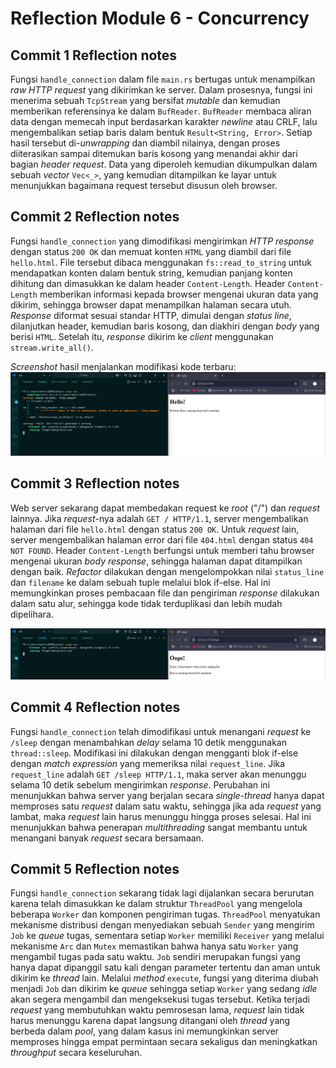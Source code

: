 # Reflection Module 6 - Concurrency

## Commit 1 Reflection notes
Fungsi `handle_connection` dalam file `main.rs` bertugas untuk menampilkan _raw HTTP request_ yang dikirimkan ke server. Dalam prosesnya, fungsi ini menerima sebuah `TcpStream` yang bersifat _mutable_ dan kemudian memberikan referensinya ke dalam `BufReader`. `BufReader` membaca aliran data dengan memecah input berdasarkan karakter _newline_ atau CRLF, lalu mengembalikan setiap baris dalam bentuk `Result<String, Error>`. Setiap hasil tersebut di-_unwrapping_ dan diambil nilainya, dengan proses diiterasikan sampai ditemukan baris kosong yang menandai akhir dari bagian _header request_. Data yang diperoleh kemudian dikumpulkan dalam sebuah _vector_ `Vec<_>`, yang kemudian ditampilkan ke layar untuk menunjukkan bagaimana request tersebut disusun oleh browser.

## Commit 2 Reflection notes
Fungsi `handle_connection` yang dimodifikasi mengirimkan _HTTP response_ dengan status `200 OK` dan memuat konten `HTML` yang diambil dari file `hello.html`. File tersebut dibaca menggunakan `fs::read_to_string` untuk mendapatkan konten dalam bentuk string, kemudian panjang konten dihitung dan dimasukkan ke dalam header `Content-Length`. Header `Content-Length` memberikan informasi kepada browser mengenai ukuran data yang dikirim, sehingga browser dapat menampilkan halaman secara utuh. _Response_ diformat sesuai standar HTTP, dimulai dengan _status line_, dilanjutkan header, kemudian baris kosong, dan diakhiri dengan _body_ yang berisi `HTML`. Setelah itu, _response_ dikirim ke _client_ menggunakan `stream.write_all()`.

_Screenshot_ hasil menjalankan modifikasi kode terbaru:
![Commit 2 screen capture](./commit2.png)

## Commit 3 Reflection notes
Web server sekarang dapat membedakan request ke _root_ ("/") dan _request_ lainnya. Jika _request_-nya adalah `GET / HTTP/1.1`, server mengembalikan halaman dari file `hello.html` dengan status `200 OK`. Untuk _request_ lain, server mengembalikan halaman error dari file `404.html` dengan status `404 NOT FOUND`. Header `Content-Length` berfungsi untuk memberi tahu browser mengenai ukuran _body response_, sehingga halaman dapat ditampilkan dengan baik. _Refactor_ dilakukan dengan mengelompokkan nilai `status_line` dan `filename` ke dalam sebuah tuple melalui blok if-else. Hal ini memungkinkan proses pembacaan file dan pengiriman _response_ dilakukan dalam satu alur, sehingga kode tidak terduplikasi dan lebih mudah dipelihara.

![Commit 3 screen capture](./commit3.png)

## Commit 4 Reflection notes
Fungsi `handle_connection` telah dimodifikasi untuk menangani _request_ ke `/sleep` dengan menambahkan _delay_ selama 10 detik menggunakan `thread::sleep`. Modifikasi ini dilakukan dengan mengganti blok if-else dengan _match expression_ yang memeriksa nilai `request_line`. Jika `request_line` adalah `GET /sleep HTTP/1.1`, maka server akan menunggu selama 10 detik sebelum mengirimkan _response_. Perubahan ini menunjukkan bahwa server yang berjalan secara _single-thread_ hanya dapat memproses satu _request_ dalam satu waktu, sehingga jika ada _request_ yang lambat, maka _request_ lain harus menunggu hingga proses selesai. Hal ini menunjukkan bahwa penerapan _multithreading_ sangat membantu untuk menangani banyak _request_ secara bersamaan.

## Commit 5 Reflection notes
Fungsi `handle_connection` sekarang tidak lagi dijalankan secara berurutan karena telah dimasukkan ke dalam struktur `ThreadPool` yang mengelola beberapa `Worker` dan komponen pengiriman tugas. `ThreadPool` menyatukan mekanisme distribusi dengan menyediakan sebuah `Sender` yang mengirim `Job` ke _queue_ tugas, sementara setiap `Worker` memiliki `Receiver` yang melalui mekanisme `Arc` dan `Mutex` memastikan bahwa hanya satu `Worker` yang mengambil tugas pada satu waktu. `Job` sendiri merupakan fungsi yang hanya dapat dipanggil satu kali dengan parameter tertentu dan aman untuk dikirim ke _thread_ lain. Melalui _method_ `execute`, fungsi yang diterima diubah menjadi `Job` dan dikirim ke _queue_ sehingga setiap `Worker` yang sedang _idle_ akan segera mengambil dan mengeksekusi tugas tersebut. Ketika terjadi _request_ yang membutuhkan waktu pemrosesan lama, _request_ lain tidak harus menunggu karena dapat langsung ditangani oleh _thread_ yang berbeda dalam _pool_, yang dalam kasus ini memungkinkan server memproses hingga empat permintaan secara sekaligus dan meningkatkan _throughput_ secara keseluruhan.
